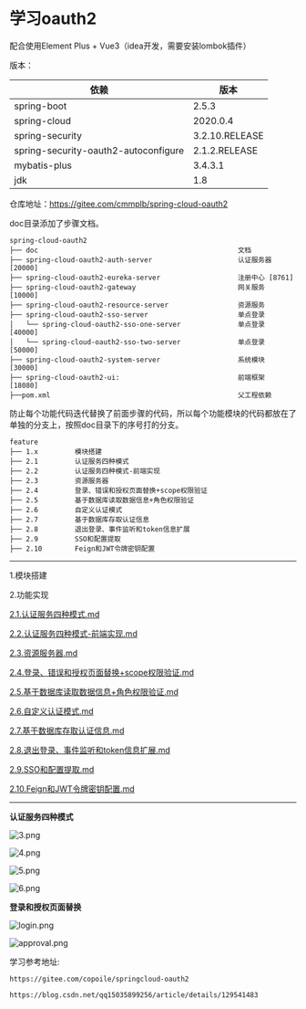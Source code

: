 # 学习oauth2

配合使用Element Plus + Vue3（idea开发，需要安装lombok插件）

版本：

| 依赖                                   | 版本             |
|--------------------------------------|----------------|
| spring-boot                          | 2.5.3          |
| spring-cloud                         | 2020.0.4       |
| spring-security                      | 3.2.10.RELEASE |
| spring-security-oauth2-autoconfigure | 2.1.2.RELEASE  |
| mybatis-plus                         | 3.4.3.1        |
| jdk                                  | 1.8            |

仓库地址：https://gitee.com/cmmplb/spring-cloud-oauth2

doc目录添加了步骤文档。

````
spring-cloud-oauth2
├── doc                                                 文档
├── spring-cloud-oauth2-auth-server                     认证服务器 [20000]
├── spring-cloud-oauth2-eureka-server                   注册中心 [8761]
├── spring-cloud-oauth2-gateway                         网关服务 [10000]
├── spring-cloud-oauth2-resource-server                 资源服务    
├── spring-cloud-oauth2-sso-server                      单点登录    
│   └── spring-cloud-oauth2-sso-one-server              单点登录 [40000]   
│   └── spring-cloud-oauth2-sso-two-server              单点登录 [50000]   
├── spring-cloud-oauth2-system-server                   系统模块 [30000]
├── spring-cloud-oauth2-ui:                             前端框架 [18080]
├──pom.xml                                              父工程依赖
````

防止每个功能代码迭代替换了前面步骤的代码，所以每个功能模块的代码都放在了单独的分支上，按照doc目录下的序号打的分支。

````
feature
├── 1.x         模块搭建
├── 2.1         认证服务四种模式
├── 2.2         认证服务四种模式-前端实现
├── 2.3         资源服务器
├── 2.4         登录、错误和授权页面替换+scope权限验证
├── 2.5         基于数据库读取数据信息+角色权限验证
├── 2.6         自定义认证模式
├── 2.7         基于数据库存取认证信息
├── 2.8         退出登录、事件监听和token信息扩展
├── 2.9         SSO和配置提取
├── 2.10        Feign和JWT令牌密钥配置
````

---- 

1.模块搭建

2.功能实现

[2.1.认证服务四种模式.md](doc%2F2.%E5%8A%9F%E8%83%BD%E5%AE%9E%E7%8E%B0%2F2.1.%E8%AE%A4%E8%AF%81%E6%9C%8D%E5%8A%A1%E5%9B%9B%E7%A7%8D%E6%A8%A1%E5%BC%8F.md)

[2.2.认证服务四种模式-前端实现.md](doc%2F2.%E5%8A%9F%E8%83%BD%E5%AE%9E%E7%8E%B0%2F2.2.%E8%AE%A4%E8%AF%81%E6%9C%8D%E5%8A%A1%E5%9B%9B%E7%A7%8D%E6%A8%A1%E5%BC%8F-%E5%89%8D%E7%AB%AF%E5%AE%9E%E7%8E%B0.md)

[2.3.资源服务器.md](doc%2F2.%E5%8A%9F%E8%83%BD%E5%AE%9E%E7%8E%B0%2F2.3.%E8%B5%84%E6%BA%90%E6%9C%8D%E5%8A%A1%E5%99%A8.md)

[2.4.登录、错误和授权页面替换+scope权限验证.md](doc%2F2.%E5%8A%9F%E8%83%BD%E5%AE%9E%E7%8E%B0%2F2.4.%E7%99%BB%E5%BD%95%E3%80%81%E9%94%99%E8%AF%AF%E5%92%8C%E6%8E%88%E6%9D%83%E9%A1%B5%E9%9D%A2%E6%9B%BF%E6%8D%A2%2Bscope%E6%9D%83%E9%99%90%E9%AA%8C%E8%AF%81.md)

[2.5.基于数据库读取数据信息+角色权限验证.md](doc%2F2.%E5%8A%9F%E8%83%BD%E5%AE%9E%E7%8E%B0%2F2.5.%E5%9F%BA%E4%BA%8E%E6%95%B0%E6%8D%AE%E5%BA%93%E8%AF%BB%E5%8F%96%E6%95%B0%E6%8D%AE%E4%BF%A1%E6%81%AF%2B%E8%A7%92%E8%89%B2%E6%9D%83%E9%99%90%E9%AA%8C%E8%AF%81.md)

[2.6.自定义认证模式.md](doc%2F2.%E5%8A%9F%E8%83%BD%E5%AE%9E%E7%8E%B0%2F2.6.%E8%87%AA%E5%AE%9A%E4%B9%89%E8%AE%A4%E8%AF%81%E6%A8%A1%E5%BC%8F.md)

[2.7.基于数据库存取认证信息.md](doc%2F2.%E5%8A%9F%E8%83%BD%E5%AE%9E%E7%8E%B0%2F2.7.%E5%9F%BA%E4%BA%8E%E6%95%B0%E6%8D%AE%E5%BA%93%E5%AD%98%E5%8F%96%E8%AE%A4%E8%AF%81%E4%BF%A1%E6%81%AF.md)

[2.8.退出登录、事件监听和token信息扩展.md](doc%2F2.%E5%8A%9F%E8%83%BD%E5%AE%9E%E7%8E%B0%2F2.8.%E9%80%80%E5%87%BA%E7%99%BB%E5%BD%95%E3%80%81%E4%BA%8B%E4%BB%B6%E7%9B%91%E5%90%AC%E5%92%8Ctoken%E4%BF%A1%E6%81%AF%E6%89%A9%E5%B1%95.md)

[2.9.SSO和配置提取.md](doc%2F2.%E5%8A%9F%E8%83%BD%E5%AE%9E%E7%8E%B0%2F2.9.SSO%E5%92%8C%E9%85%8D%E7%BD%AE%E6%8F%90%E5%8F%96.md)

[2.10.Feign和JWT令牌密钥配置.md](doc%2F2.%E5%8A%9F%E8%83%BD%E5%AE%9E%E7%8E%B0%2F2.10.Feign%E5%92%8CJWT%E4%BB%A4%E7%89%8C%E5%AF%86%E9%92%A5%E9%85%8D%E7%BD%AE.md)

---- 

**认证服务四种模式**

![3.png](doc%2Fimages%2F2.1%2F3.png)

![4.png](doc%2Fimages%2F2.1%2F4.png)

![5.png](doc%2Fimages%2F2.1%2F5.png)

![6.png](doc%2Fimages%2F2.1%2F6.png)

**登录和授权页面替换**

![login.png](doc%2Fimages%2F2.4%2Flogin.png)

![approval.png](doc%2Fimages%2F2.4%2Fapproval.png)

学习参考地址:

`https://gitee.com/copoile/springcloud-oauth2`

`https://blog.csdn.net/qq15035899256/article/details/129541483`